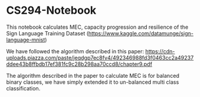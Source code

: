 # CS294-Notebook

This notebook calculates MEC, capacity progression and resilience of the Sign Language Training Dataset (https://www.kaggle.com/datamunge/sign-language-mnist)

We have followed the algorithm described in this paper: https://cdn-uploads.piazza.com/paste/jeqdgp7ec8fv4/492346988fd3f0463cc2a49237ddee43b8ffbdb17ef381fc9c28b298aa70ccd8/chapter9.pdf

The algorithm described in the paper to calculate MEC is for balanced binary classes, we have simply extended it to un-balanced multi class classification.
